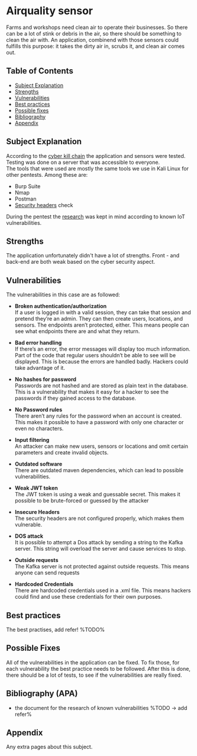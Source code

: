# Airquality sensor
Farms and workshops need clean air to operate their businesses.
So there can be a lot of stink or debris in the air, so there should be something to clean the air with.
An application, combinend with those sensors could fulfills this purpose: it takes the dirty air in, scrubs it, and clean air comes out.

## Table of Contents
- [Subject Explanation](#subject-explanation)
- [Strengths](#bibliography)
- [Vulnerabilities](#vulnerabilities)
- [Best practices](#best-practices)
- [Possible fixes](#possible-fixes)
- [Bibliography](#bibliography-apa)
- [Appendix](#appendix)

## Subject Explanation
According to the [cyber kill chain](https://www.varonis.com/blog/cyber-kill-chain/) the application and sensors were tested.
Testing was done on a server that was accessible to everyone.  <br /> The tools that were used are mostly the same tools we use in Kali Linux for other pentests. Among these are:
- Burp Suite
- Nmap
- Postman
- [Security headers](https://www.securityheaders.com) check

During the pentest the [research](https://fontys-intersect.github.io/research) was kept in mind according to known IoT vulnerabilities. 

## Strengths
The application unfortunately didn't have a lot of strengths. Front - and back-end are both weak based on the
cyber security aspect.

## Vulnerabilities
The vulnerabilities in this case are as followed:

- **Broken authentication/authorization**  
If a user is logged in with a valid session, they can take that session and pretend they’re an admin. They can then create users, locations, and sensors. The endpoints aren’t protected, either. This means people can see what endpoints there are and what they return. 

- **Bad error handling**<br /> 
If there’s an error, the error messages will display too much information. Part of the code that regular users shouldn’t be able to see will be displayed. This is because the errors are handled badly. Hackers could take advantage of it.

- **No hashes for password** <br />
Passwords are not hashed and are stored as plain text in the database. This is a vulnerability that makes it easy for a hacker to see the passwords if they gained access to the database.

- **No Password rules**<br />
There aren’t any rules for the password when an account is created. This makes it possible to have a password with only one character or even no characters.

- **Input filtering** <br/> 
An attacker can make new users, sensors or locations and omit certain parameters and create invalid objects.

- **Outdated software** <br />
There are outdated maven dependencies, which can lead to possible vulnerabilities.

- **Weak JWT token**<br /> 
The JWT token is using a weak and guessable secret. This makes it possible to be brute-forced or guessed by the attacker

- **Insecure Headers** <br />
The security headers are not configured properly, which makes them vulnerable.

- **DOS attack**<br />
It is possible to attempt a Dos attack by sending a string to the Kafka server. This string will overload the server and cause services to stop.

- **Outside requests**<br />
The Kafka server is not protected against outside requests. This means anyone can send requests

- **Hardcoded Credentials**<br />
There are hardcoded credentials used in a .xml file. This means hackers could find and use these credentials for their own purposes.

## Best practices
The best practises, add refer! %TODO%

## Possible Fixes
All of the vulnerabilities in the application can be fixed. To fix those, for each vulnerability
the best practice needs to be followed. After this is done, there should be a lot of tests, to see if the vulnerabilities are
really fixed.

## Bibliography (APA)
- the document for the research of known vulnerabilities %TODO -> add refer%

## Appendix 
Any extra pages about this subject.
